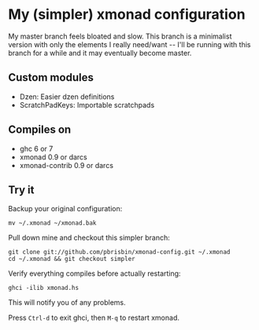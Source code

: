 # My (simpler) xmonad configuration

My master branch feels bloated and slow. This branch is a minimalist 
version with only the elements I really need/want -- I'll be running 
with this branch for a while and it may eventually become master.

## Custom modules

* Dzen: Easier dzen definitions
* ScratchPadKeys: Importable scratchpads

## Compiles on

* ghc 6 or 7
* xmonad 0.9 or darcs
* xmonad-contrib 0.9 or darcs

## Try it

Backup your original configuration:

    mv ~/.xmonad ~/xmonad.bak

Pull down mine and checkout this simpler branch:

    git clone git://github.com/pbrisbin/xmonad-config.git ~/.xmonad
    cd ~/.xmonad && git checkout simpler

Verify everything compiles before actually restarting:

    ghci -ilib xmonad.hs

This will notify you of any problems.

Press `Ctrl-d` to exit ghci, then `M-q` to restart xmonad.
